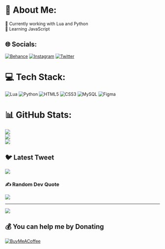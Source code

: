 # 💫 About Me:
🔭 Currently working with Lua and Python<br>🌱 Learning JavaScript<br>


## 🌐 Socials:
[![Behance](https://img.shields.io/badge/Behance-1769ff?logo=behance&logoColor=white)](https://behance.net/emirayaz1) [![Instagram](https://img.shields.io/badge/Instagram-%23E4405F.svg?logo=Instagram&logoColor=white)](https://instagram.com/emirayz272) [![Twitter](https://img.shields.io/badge/Twitter-%231DA1F2.svg?logo=Twitter&logoColor=white)](https://twitter.com/emirayz272) 

# 💻 Tech Stack:
![Lua](https://img.shields.io/badge/lua-%232C2D72.svg?style=for-the-badge&logo=lua&logoColor=white) ![Python](https://img.shields.io/badge/python-3670A0?style=for-the-badge&logo=python&logoColor=ffdd54) ![HTML5](https://img.shields.io/badge/html5-%23E34F26.svg?style=for-the-badge&logo=html5&logoColor=white) ![CSS3](https://img.shields.io/badge/css3-%231572B6.svg?style=for-the-badge&logo=css3&logoColor=white) ![MySQL](https://img.shields.io/badge/mysql-%2300f.svg?style=for-the-badge&logo=mysql&logoColor=white) 	![Figma](https://img.shields.io/badge/figma-%23F24E1E.svg?style=for-the-badge&logo=figma&logoColor=white)
# 📊 GitHub Stats:
![](https://github-readme-stats.vercel.app/api?username=yourpalemir&theme=gotham&hide_border=false&include_all_commits=true&count_private=true)<br/>
![](https://github-readme-streak-stats.herokuapp.com/?user=yourpalemir&theme=gotham&hide_border=false)<br/>
![](https://github-readme-stats.vercel.app/api/top-langs/?username=yourpalemir&theme=gotham&hide_border=false&include_all_commits=true&count_private=true&layout=compact)

## 🐦 Latest Tweet
[![](https://gtce.itsvg.in/api?username=emirayz272)](https://gtce.itsvg.in)

### ✍️ Random Dev Quote
![](https://quotes-github-readme.vercel.app/api?type=horizontal&theme=dark)

---
[![](https://visitcount.itsvg.in/api?id=yourpalemir&icon=6&color=12)](https://visitcount.itsvg.in)

  ## 💰 You can help me by Donating
  [![BuyMeACoffee](https://img.shields.io/badge/Buy%20Me%20a%20Coffee-ffdd00?style=for-the-badge&logo=buy-me-a-coffee&logoColor=black)](https://buymeacoffee.com/emirayz272) 

  
<!-- Proudly created with GPRM ( https://gprm.itsvg.in ) -->
